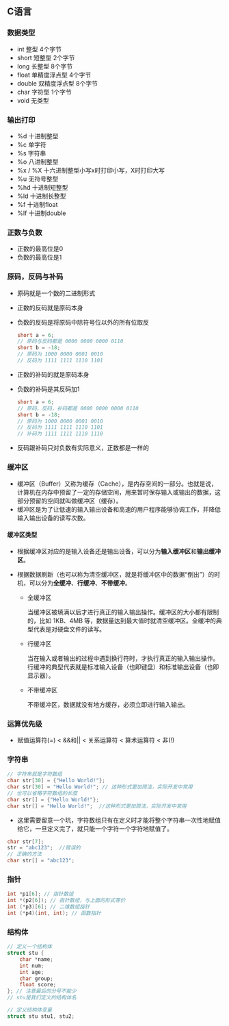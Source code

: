 ## C语言

### 数据类型

- int	 整型 	4个字节
- short 	短整型	2个字节
- long	长整型    8个字节
- float    单精度浮点型    4个字节
- double    双精度浮点型    8个字节
- char    字符型    1个字节
- void    无类型

### 输出打印

- %d    十进制整型
- %c    单字符
- %s    字符串
- %o   八进制整型
- %x / %X     十六进制整型小写x时打印小写，X时打印大写
- %u    无符号整型
- %hd    十进制短整型
- %ld      十进制长整型
- %f    十进制float
- %lf    十进制double

### 正数与负数

- 正数的最高位是0
- 负数的最高位是1



### 原码，反码与补码

- 原码就是一个数的二进制形式

- 正数的反码就是原码本身

- 负数的反码是将原码中除符号位以外的所有位取反

  ```c
  short a = 6;
  // 原码与反码都是 0000 0000 0000 0110
  short b = -18;
  // 原码为 1000 0000 0001 0010
  // 反码为 1111 1111 1110 1101
  ```

- 正数的补码的就是原码本身

- 负数的补码是其反码加1

  ```c
  short a = 6;
  // 原码，反码，补码都是 0000 0000 0000 0110
  short b = -18;
  // 原码为 1000 0000 0001 0010
  // 反码为 1111 1111 1110 1101
  // 补码为 1111 1111 1110 1110
  ```

- 反码跟补码只对负数有实际意义，正数都是一样的

### 缓冲区

- 缓冲区（Buffer）又称为缓存（Cache），是内存空间的一部分。也就是说，计算机在内存中预留了一定的存储空间，用来暂时保存输入或输出的数据，这部分预留的空间就叫做缓冲区（缓存）。
- 缓冲区是为了让低速的输入输出设备和高速的用户程序能够协调工作，并降低输入输出设备的读写次数。

#### 缓冲区类型

- 根据缓冲区对应的是输入设备还是输出设备，可以分为**输入缓冲区**和**输出缓冲区**。

- 根据数据刷新（也可以称为清空缓冲区，就是将缓冲区中的数据“倒出”）的时机，可以分为**全缓冲**、**行缓冲**、**不带缓冲**。

   - 全缓冲区

     当缓冲区被填满以后才进行真正的输入输出操作。缓冲区的大小都有限制的，比如 1KB、4MB 等，数据量达到最大值时就清空缓冲区。全缓冲的典型代表是对硬盘文件的读写。

  - 行缓冲区

    当在输入或者输出的过程中遇到换行符时，才执行真正的输入输出操作。行缓冲的典型代表就是标准输入设备（也即键盘）和标准输出设备（也即显示器）。

  - 不带缓冲区

    不带缓冲区，数据就没有地方缓存，必须立即进行输入输出。

### 运算优先级

- 赋值运算符(=) < &&和|| < 关系运算符 < 算术运算符 < 非(!)

### 字符串

```c
// 字符串就是字符数组
char str[30] = {"Hello World!"};
char str[30] = "Hello World!"; // 这种形式更加简洁，实际开发中常用
// 也可以省略字符数组的长度
char str[] = {"Hello World!"};
char str[] = "Hello World!";  //这种形式更加简洁，实际开发中常用
```

- 这里需要留意一个坑，字符数组只有在定义时才能将整个字符串一次性地赋值给它，一旦定义完了，就只能一个字符一个字符地赋值了。

```c
char str[7];
str = "abc123";  //错误的
// 正确的方法
char str[] = "abc123";
```

### 指针

```c
int *p1[6]; // 指针数组
int *(p2[6]); // 指针数组，与上面的形式等价
int (*p3)[6]; // 二维数组指针
int (*p4)(int, int); // 函数指针
```

### 结构体

```c
// 定义一个结构体
struct stu {
  	char *name;
    int num;
    int age;
    char group;
    float score;
}; // 注意最后的分号不能少
// stu是我们定义的结构体名

// 定义结构体变量
struct stu stu1, stu2;
```